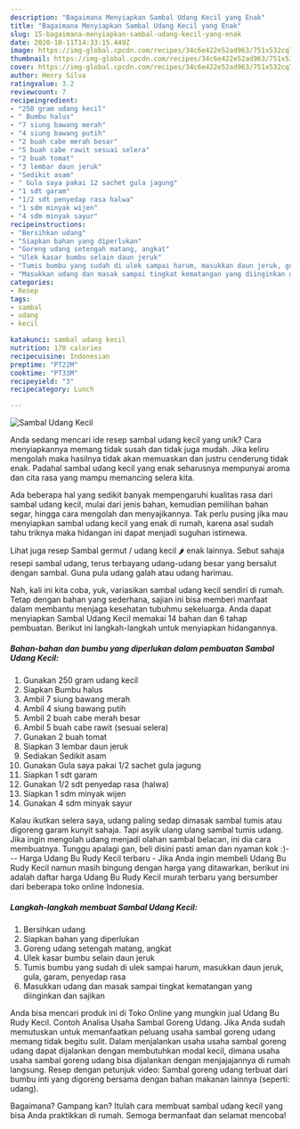 ```yaml
---
description: "Bagaimana Menyiapkan Sambal Udang Kecil yang Enak"
title: "Bagaimana Menyiapkan Sambal Udang Kecil yang Enak"
slug: 15-bagaimana-menyiapkan-sambal-udang-kecil-yang-enak
date: 2020-10-11T14:33:15.449Z
image: https://img-global.cpcdn.com/recipes/34c6e422e52ad963/751x532cq70/sambal-udang-kecil-foto-resep-utama.jpg
thumbnail: https://img-global.cpcdn.com/recipes/34c6e422e52ad963/751x532cq70/sambal-udang-kecil-foto-resep-utama.jpg
cover: https://img-global.cpcdn.com/recipes/34c6e422e52ad963/751x532cq70/sambal-udang-kecil-foto-resep-utama.jpg
author: Henry Silva
ratingvalue: 3.2
reviewcount: 7
recipeingredient:
- "250 gram udang kecil"
- " Bumbu halus"
- "7 siung bawang merah"
- "4 siung bawang putih"
- "2 buah cabe merah besar"
- "5 buah cabe rawit sesuai selera"
- "2 buah tomat"
- "3 lembar daun jeruk"
- "Sedikit asam"
- " Gula saya pakai 12 sachet gula jagung"
- "1 sdt garam"
- "1/2 sdt penyedap rasa halwa"
- "1 sdm minyak wijen"
- "4 sdm minyak sayur"
recipeinstructions:
- "Bersihkan udang"
- "Siapkan bahan yang diperlukan"
- "Goreng udang setengah matang, angkat"
- "Ulek kasar bumbu selain daun jeruk"
- "Tumis bumbu yang sudah di ulek sampai harum, masukkan daun jeruk, gula, garam, penyedap rasa"
- "Masukkan udang dan masak sampai tingkat kematangan yang diinginkan dan sajikan"
categories:
- Resep
tags:
- sambal
- udang
- kecil

katakunci: sambal udang kecil 
nutrition: 170 calories
recipecuisine: Indonesian
preptime: "PT22M"
cooktime: "PT33M"
recipeyield: "3"
recipecategory: Lunch

---
```



![Sambal Udang Kecil](https://img-global.cpcdn.com/recipes/34c6e422e52ad963/751x532cq70/sambal-udang-kecil-foto-resep-utama.jpg)

Anda sedang mencari ide resep sambal udang kecil yang unik? Cara menyiapkannya memang tidak susah dan tidak juga mudah. Jika keliru mengolah maka hasilnya tidak akan memuaskan dan justru cenderung tidak enak. Padahal sambal udang kecil yang enak seharusnya mempunyai aroma dan cita rasa yang mampu memancing selera kita.

Ada beberapa hal yang sedikit banyak mempengaruhi kualitas rasa dari sambal udang kecil, mulai dari jenis bahan, kemudian pemilihan bahan segar, hingga cara mengolah dan menyajikannya. Tak perlu pusing jika mau menyiapkan sambal udang kecil yang enak di rumah, karena asal sudah tahu triknya maka hidangan ini dapat menjadi suguhan istimewa.

Lihat juga resep Sambal germut / udang kecil 🌶 enak lainnya. Sebut sahaja resepi sambal udang, terus terbayang udang-udang besar yang bersalut dengan sambal. Guna pula udang galah atau udang harimau.


Nah, kali ini kita coba, yuk, variasikan sambal udang kecil sendiri di rumah. Tetap dengan bahan yang sederhana, sajian ini bisa memberi manfaat dalam membantu menjaga kesehatan tubuhmu sekeluarga. Anda dapat menyiapkan Sambal Udang Kecil memakai 14 bahan dan 6 tahap pembuatan. Berikut ini langkah-langkah untuk menyiapkan hidangannya.

<!--inarticleads1-->

##### Bahan-bahan dan bumbu yang diperlukan dalam pembuatan Sambal Udang Kecil:

1. Gunakan 250 gram udang kecil
1. Siapkan  Bumbu halus
1. Ambil 7 siung bawang merah
1. Ambil 4 siung bawang putih
1. Ambil 2 buah cabe merah besar
1. Ambil 5 buah cabe rawit (sesuai selera)
1. Gunakan 2 buah tomat
1. Siapkan 3 lembar daun jeruk
1. Sediakan Sedikit asam
1. Gunakan  Gula saya pakai 1/2 sachet gula jagung
1. Siapkan 1 sdt garam
1. Gunakan 1/2 sdt penyedap rasa (halwa)
1. Siapkan 1 sdm minyak wijen
1. Gunakan 4 sdm minyak sayur


Kalau ikutkan selera saya, udang paling sedap dimasak sambal tumis atau digoreng garam kunyit sahaja. Tapi asyik ulang ulang sambal tumis udang. Jika ingin mengolah udang menjadi olahan sambal belacan, ini dia cara membuatnya. Tunggu apalagi gan, beli disini pasti aman dan nyaman kok :)--- Harga Udang Bu Rudy Kecil terbaru - Jika Anda ingin membeli Udang Bu Rudy Kecil namun masih bingung dengan harga yang ditawarkan, berikut ini adalah daftar harga Udang Bu Rudy Kecil murah terbaru yang bersumber dari beberapa toko online Indonesia. 

<!--inarticleads2-->

##### Langkah-langkah membuat Sambal Udang Kecil:

1. Bersihkan udang
1. Siapkan bahan yang diperlukan
1. Goreng udang setengah matang, angkat
1. Ulek kasar bumbu selain daun jeruk
1. Tumis bumbu yang sudah di ulek sampai harum, masukkan daun jeruk, gula, garam, penyedap rasa
1. Masukkan udang dan masak sampai tingkat kematangan yang diinginkan dan sajikan


Anda bisa mencari produk ini di Toko Online yang mungkin jual Udang Bu Rudy Kecil. Contoh Analisa Usaha Sambal Goreng Udang. Jika Anda sudah memutuskan untuk memanfaatkan peluang usaha sambal goreng udang memang tidak begitu sulit. Dalam menjalankan usaha usaha sambal goreng udang dapat dijalankan dengan membutuhkan modal kecil, dimana usaha usaha sambal goreng udang bisa dijalankan dengan menjajajannya di rumah langsung. Resep dengan petunjuk video: Sambal goreng udang terbuat dari bumbu inti yang digoreng bersama dengan bahan makanan lainnya (seperti: udang). 

Bagaimana? Gampang kan? Itulah cara membuat sambal udang kecil yang bisa Anda praktikkan di rumah. Semoga bermanfaat dan selamat mencoba!
